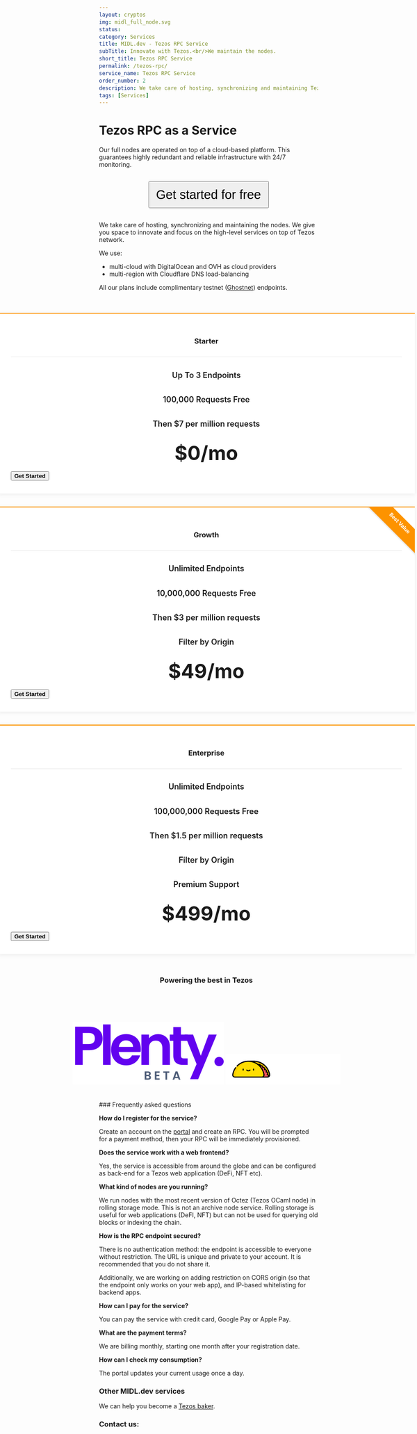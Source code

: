```yaml
---
layout: cryptos
img: midl_full_node.svg
status: 
category: Services
title: MIDL.dev - Tezos RPC Service
subTitle: Innovate with Tezos.<br/>We maintain the nodes.
short_title: Tezos RPC Service
permalink: /tezos-rpc/
service_name: Tezos RPC Service
order_number: 2
description: We take care of hosting, synchronizing and maintaining Tezos nodes for you.
tags: [Services]
---
```


# Tezos RPC as a Service

Our full nodes are operated on top of a cloud-based platform. This guarantees highly redundant and reliable infrastructure with 24/7 monitoring. 

<p style="text-align:center;"><a href="https://apps.midl.dev/" target="_blank">
  <button class="btn btn-lg btn-elegant" style="font-size: 1.8rem; width:277px; height: 62px; margin-top:16px; margin-bottom:16px;">Get started for free</button>
</a></p>

We take care of hosting, synchronizing and maintaining the nodes. We give you space to innovate and focus on the high-level services on top of Tezos network.

We use:
* multi-cloud with DigitalOcean and OVH as cloud providers
* multi-region with Cloudflare DNS load-balancing

All our plans include complimentary testnet ([Ghostnet](https://ghostnet.tzkt.io)) endpoints.

<style>
pricing-table{
  background-color: #eee;
  font-family: 'Montserrat', sans-serif;
}

.pricing-table .block-heading {
  padding-top: 50px;
  margin-bottom: 40px;
  text-align: center; 
}

.pricing-table .block-heading h2 {
  color: #3b99e0;
}

.pricing-table .block-heading p {
  text-align: center;
  max-width: 420px;
  margin: auto;
  opacity: 0.7; 
}

.pricing-table .heading {
  text-align: center;
  padding-bottom: 10px;
  border-bottom: 1px solid rgba(0, 0, 0, 0.1); 
}

.pricing-table .item {
  background-color: #ffffff;
  box-shadow: 0px 2px 10px rgba(0, 0, 0, 0.075);
  border-top: 2px solid #fd9300;
  padding: 30px;
  overflow: hidden;
  position: relative; 
}

.pricing-table .col-md-5:not(:last-child) .item {
  margin-bottom: 30px; 
}

.pricing-table .item button {
  font-weight: 600; 
}

.pricing-table .ribbon {
  width: 160px;
  height: 32px;
  font-size: 12px;
  text-align: center;
  color: #fff;
  font-weight: bold;
  box-shadow: 0px 2px 3px rgba(136, 136, 136, 0.25);
  background: #fd9300;
  transform: rotate(45deg);
  position: absolute;
  right: -42px;
  top: 20px;
  padding-top: 7px; 
}

.pricing-table .item p {
  text-align: center;
  margin-top: 20px;
  opacity: 0.7; 
}

.pricing-table .features .feature {
  font-weight: 600; }

.pricing-table .features h4 {
  text-align: center;
  font-size: 18px;
  padding: 5px; 
}

.pricing-table .price h4 {
  margin: 15px 0;
  font-size: 45px;
  text-align: center;
}

.pricing-table .buy-now button {
  text-align: center;
  margin: auto;
  font-weight: 600;
  padding: 9px 0; 
}
</style>

<section class="pricing-table" style="width: 100vw; position:relative; margin-top: 50px; margin-left: -50vw; left:49%; ">
	<div class="container">
		<div class="row justify-content-md-center">
			<div class="col-md-5 col-lg-4">
				<div class="item">
					<div class="heading">
						<h3>Starter</h3>
					</div>
					<div class="features">
						<h4><span class="feature">Up To 3 Endpoints</span></h4>
						<h4><span class="feature">100,000 Requests Free</span></h4>
						<h4><span class="feature">Then $7 per million requests</span></h4>
					</div>
					<div class="price">
						<h4>$0/mo</h4>
					</div>
          <a href="https://apps.midl.dev/" target="_blank">
					  <button class="btn btn-lg btn-elegant btn-block" type="submit">Get Started</button>
          </a>
				</div>
			</div>
			<div class="col-md-5 col-lg-4">
				<div class="item">
					<div class="ribbon">Best Value</div>
					<div class="heading">
						<h3>Growth</h3>
					</div>
					<div class="features">
						<h4><span class="feature">Unlimited Endpoints</span></h4>
						<h4><span class="feature">10,000,000 Requests Free</span></h4>
						<h4><span class="feature">Then $3 per million requests</span></h4>
						<h4><span class="feature">Filter by Origin</span></h4>
					</div>
					<div class="price">
						<h4>$49/mo</h4>
					</div>
          <a href="https://apps.midl.dev/" target="_blank">
					  <button class="btn btn-lg btn-elegant btn-block" type="submit">Get Started</button>
          </a>
				</div>
			</div>
			<div class="col-md-5 col-lg-4">
				<div class="item">
					<div class="heading">
						<h3>Enterprise</h3>
					</div>
					<div class="features">
						<h4><span class="feature">Unlimited Endpoints</span></h4>
						<h4><span class="feature">100,000,000 Requests Free</span></h4>
						<h4><span class="feature">Then $1.5 per million requests</span></h4>
						<h4><span class="feature">Filter by Origin</span></h4>
						<h4><span class="feature">Premium Support</span></h4>
					</div>
					<div class="price">
						<h4>$499/mo</h4>
					</div>
          <a href="https://apps.midl.dev/" target="_blank">
					  <button class="btn btn-lg btn-elegant btn-block" type="submit">Get Started</button>
          </a>
				</div>
			</div>
		</div>
	</div>
</section>

<div class="banner" style="width: 100vw; position:relative; margin-top: 50px; margin-left: -50vw; left:49%; ">
<p><h3 style="text-align:center;">Powering the best in Tezos</h3><br/>
<h3 style="text-align:center;"><img src='/img/plenty.svg' style="margin-top:30px;"/>
<img src='/img/crunchy.png' style="height: 70px; margin-top:30px;"/></h3>
</p>
</div>

<br>
### Frequently asked questions

**How do I register for the service?**

Create an account on the [portal](https://apps.midl.dev) and create an RPC. You will be prompted for a payment method, then your RPC will be immediately provisioned.

**Does the service work with a web frontend?**

Yes, the service is accessible from around the globe and can be configured as back-end for a Tezos web application (DeFi, NFT etc).

**What kind of nodes are you running?**

We run nodes with the most recent version of Octez (Tezos OCaml node) in rolling storage mode. This is not an archive node service. Rolling storage is useful for web applications (DeFI, NFT) but can not be used for querying old blocks or indexing the chain.

**How is the RPC endpoint secured?**

There is no authentication method: the endpoint is accessible to everyone without restriction. The URL is unique and private to your account. It is recommended that you do not share it.

Additionally, we are working on adding restriction on CORS origin (so that the endpoint only works on your web app), and IP-based whitelisting for backend apps.

**How can I pay for the service?**

You can pay the service with credit card, Google Pay or Apple Pay.

**What are the payment terms?**

We are billing monthly, starting one month after your registration date.

**How can I check my consumption?**

The portal updates your current usage once a day.

### Other MIDL.dev services

We can help you become a [Tezos baker](/tezos).

<h3 class="href-orange-bg">Contact us: <a class="grey-link" href="mailto:{{site.email}}"><i class="fa fa-envelope-o"></i></a></h3>
